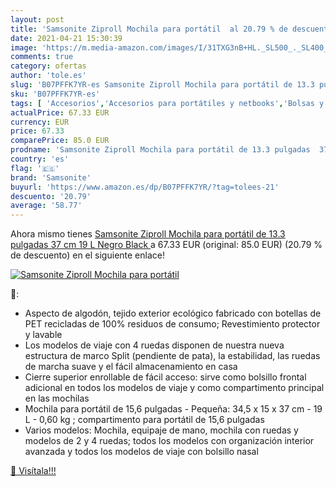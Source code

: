 ```yaml
---
layout: post
title: 'Samsonite Ziproll Mochila para portátil  al 20.79 % de descuento'
date: 2021-04-21 15:30:39
image: 'https://m.media-amazon.com/images/I/31TXG3nB+HL._SL500_._SL400_.jpg'
comments: true
category: ofertas
author: 'tole.es'
slug: 'B07PFFK7YR-es Samsonite Ziproll Mochila para portátil de 13.3 pulgadas...'
sku: 'B07PFFK7YR-es'
tags: [ 'Accesorios','Accesorios para portátiles y netbooks','Bolsas y fundas para portátiles y netbooks','Informática','Mochilas para portátiles y netbooks','mochila','samsonite', ]
actualPrice: 67.33 EUR
currency: EUR
price: 67.33
comparePrice: 85.0 EUR
prodname: 'Samsonite Ziproll Mochila para portátil de 13.3 pulgadas  37 cm  19 L   Negro  Black '
country: 'es'
flag: '🇪🇸'
brand: 'Samsonite'
buyurl: 'https://www.amazon.es/dp/B07PFFK7YR/?tag=tolees-21'
descuento: '20.79'
average: '58.77'
---
```


Ahora mismo tienes [Samsonite Ziproll Mochila para portátil de 13.3 pulgadas  37 cm  19 L   Negro  Black ](https://www.amazon.es/dp/B07PFFK7YR/?tag=tolees-21) a 67.33 EUR (original: 85.0 EUR) (20.79 %  de descuento) en el siguiente enlace!

[![Samsonite Ziproll Mochila para portátil ](https://m.media-amazon.com/images/I/31TXG3nB+HL._SL500_._SL400_.jpg)](https://www.amazon.es/dp/B07PFFK7YR/?tag=tolees-21)

🔎:

- Aspecto de algodón, tejido exterior ecológico fabricado con botellas de PET recicladas de 100% residuos de consumo; Revestimiento protector y lavable
- Los modelos de viaje con 4 ruedas disponen de nuestra nueva estructura de marco Split (pendiente de pata), la estabilidad, las ruedas de marcha suave y el fácil almacenamiento en casa
- Cierre superior enrollable de fácil acceso: sirve como bolsillo frontal adicional en todos los modelos de viaje y como compartimento principal en las mochilas
- Mochila para portátil de 15,6 pulgadas - Pequeña: 34,5 x 15 x 37 cm - 19 L - 0,60 kg ; compartimento para portátil de 15,6 pulgadas
- Varios modelos: Mochila, equipaje de mano, mochila con ruedas y modelos de 2 y 4 ruedas; todos los modelos con organización interior avanzada y todos los modelos de viaje con bolsillo nasal

[🛒 Visítala!!!](https://www.amazon.es/dp/B07PFFK7YR/?tag=tolees-21)
